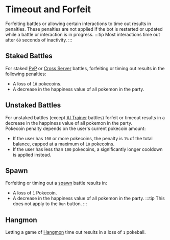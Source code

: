 # Timeout and Forfeit
Forfeiting battles or allowing certain interactions to time out results in penalties. These penalties are not applied if the bot is restarted or updated while a battle or interaction is in progress.
:::tip
Most interactions time out after `60` seconds of inactivity.
:::

## Staked Battles
For staked [PvP](./commands/battle.md#stakes) or [Cross Server](./commands/battle.md#cross-server) battles, forfeiting or timing out results in the following penalties:
- A loss of `10` pokecoins.
- A decrease in the happiness value of all pokemon in the party.

## Unstaked Battles
For unstaked battles (except [AI Trainer](./commands/battle.md#ai-trainer) battles) forfeit or timeout results in a decrease in the happiness value of all pokemon in the party. <br>
Pokecoin penalty depends on the user's current pokecoin amount:
- If the user has `100` or more pokecoins, the penalty is `1%` of the total balance, capped at a maximum of `10` pokecoins.
- If the user has less than `100` pokecoins, a significantly longer cooldown is applied instead.

## Spawn
Forfeiting or timing out a [spawn](./commands/spawn.md) battle results in:
- A loss of `1` Pokecoin.
- A decrease in the happiness value of all pokemon in the party.
:::tip
This does not apply to the `Run` button.
:::

## Hangmon
Letting a game of [Hangmon](./commands/hangmon.md) time out results in a loss of `1` pokeball.